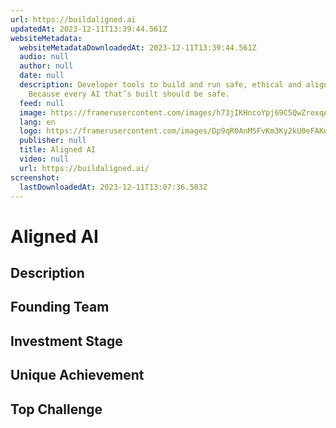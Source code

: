 ```yaml
---
url: https://buildaligned.ai
updatedAt: 2023-12-11T13:39:44.561Z
websiteMetadata:
  websiteMetadataDownloadedAt: 2023-12-11T13:39:44.561Z
  audio: null
  author: null
  date: null
  description: Developer tools to build and run safe, ethical and aligned AI.
    Because every AI that’s built should be safe.
  feed: null
  image: https://framerusercontent.com/images/h73jIKHncoYpj69C5QwZrexqA.png
  lang: en
  logo: https://framerusercontent.com/images/Dp9qR0AnMSFvKm3Ky2kU0eFAKw.png
  publisher: null
  title: Aligned AI
  video: null
  url: https://buildaligned.ai/
screenshot:
  lastDownloadedAt: 2023-12-11T13:07:36.503Z
---
```

# Aligned AI
## Description
## Founding Team
## Investment Stage
## Unique Achievement
## Top Challenge
